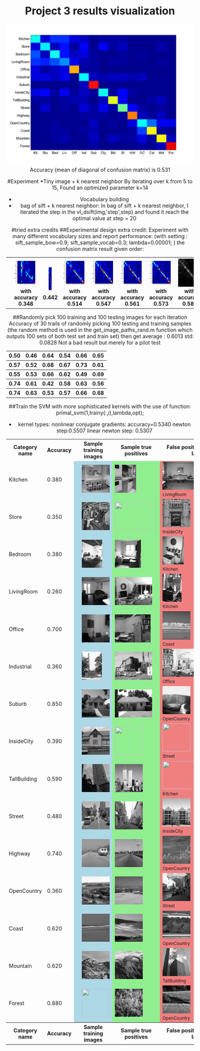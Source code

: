 <center>
<h1>Project 3 results visualization</h1>
<img src="confusion_matrix.png">

<br>
Accuracy (mean of diagonal of confusion matrix) is 0.531
<p>


#Experiment 
*Tiny image + k nearest neighbor
By iterating over k from 5 to 15, Found an optimized parameter k=14
* Vocabulary building
* bag of sift + k nearest neighbor:
In bag of sift + k nearest neighbor, I iterated the step in the vl_dsift(img,'step',step) and found it reach the optimal value at step = 20

#tried extra credits
##Experimental design extra credit:
Experiment with many different vocabulary sizes and report performance:
(with setting :
sift_sample_bow=0.9;
sift_sample_vocab=0.3;
lambda=0.00001;
)
the confusion matrix result given order:
<table border=0 cellpadding=4 cellspacing=1>
<tr>
<th><th colspan=2><img src="extra1\10.jpg" width=100 height=75> with accuracy 0.348</th>
<th><img src="extra1\20.jpg" width=10 height=75> 0.442</th>
<th colspan=2><img src="extra1\50.jpg" width=100 height=75>with accuracy 0.514</th>
<th colspan=2><img src="extra1\100.jpg" width=100 height=75>with accuracy 0.547</th>
<th colspan=2><img src="extra1\200.jpg" width=100 height=75>with accuracy 0.561</th>
<th colspan=2><img src="extra1\400.jpg" width=100 height=75>with accuracy 0.573</th>
<th colspan=2><img src="extra1\1000.jpg" width=100 height=75>with accuracy 0.589</th>
</tr>
</table>
##Randomly pick 100 training and 100 testing images for each iteration 
Accuracy of 30 trails of randomly picking 100 testing and training samples (the random method is used in the  get_image_paths_rand.m function which outputs 100 sets of both test set and train set)

<table border=0 cellpadding=4 cellspacing=1>
<tr>
<th>0.50</th>
<th>0.46</th>
<th colspan=2>0.64</th>
<th colspan=2>0.54</th>
<th colspan=2>0.66</th>
<th colspan=2>0.65</th>
</tr>
<tr>
<th>0.57</th>
<th>0.52</th>
<th colspan=2>0.68</th>
<th colspan=2>0.67</th>
<th colspan=2>0.73</th>
<th colspan=2>0.61</th>
</tr>
<tr>
<th>0.55</th>
<th>0.53</th>
<th colspan=2>0.66</th>
<th colspan=2>0.62</th>
<th colspan=2>0.49</th>
<th colspan=2>0.69</th>
</tr>
<tr>
<th>0.74</th>
<th>0.61</th>
<th colspan=2>0.42</th>
<th colspan=2>0.58</th>
<th colspan=2>0.63</th>
<th colspan=2>0.56</th>
</tr>
<tr>
<th>0.74</th>
<th>0.63</th>
<th colspan=2>0.53</th>
<th colspan=2>0.57</th>
<th colspan=2>0.66</th>
<th colspan=2>0.68</th>
</tr>
then get average : 0.6013
std: 0.0828
Not a bad result but merely for a pilot test
</table>

##Train the SVM with more sophisticated kernels
with the use of function:
primal_svm(1,trainy(:,i),lambda,opt);

* kernel types:
nonlinear conjugate gradients: accuracy=0.5340
newton step:0.5507
linear newton step: 0.5307

<table border=0 cellpadding=4 cellspacing=1>
<tr>
<th>Category name</th>
<th>Accuracy</th>
<th colspan=2>Sample training images</th>
<th colspan=2>Sample true positives</th>
<th colspan=2>False positives with true label</th>
<th colspan=2>False negatives with wrong predicted label</th>
</tr>
<tr>
<td>Kitchen</td>
<td>0.380</td>
<td bgcolor=LightBlue><img src="thumbnails/Kitchen_image_0077.jpg" width=57 height=75></td>
<td bgcolor=LightBlue><img src="thumbnails/Kitchen_image_0082.jpg" width=100 height=75></td>
<td bgcolor=LightGreen><img src="thumbnails/Kitchen_image_0022.jpg" width=57 height=75></td>
<td bgcolor=LightGreen><img src="thumbnails/Kitchen_image_0070.jpg" width=113 height=75></td>
<td bgcolor=LightCoral><img src="thumbnails/LivingRoom_image_0058.jpg" width=101 height=75><br><small>LivingRoom</small></td>
<td bgcolor=LightCoral><img src="thumbnails/Bedroom_image_0024.jpg" width=95 height=75><br><small>Bedroom</small></td>
<td bgcolor=#FFBB55><img src="thumbnails/Kitchen_image_0040.jpg" width=57 height=75><br><small>LivingRoom</small></td>
<td bgcolor=#FFBB55><img src="thumbnails/Kitchen_image_0010.jpg" width=100 height=75><br><small>Bedroom</small></td>
</tr>
<tr>
<td>Store</td>
<td>0.350</td>
<td bgcolor=LightBlue><img src="thumbnails/Store_image_0132.jpg" width=101 height=75></td>
<td bgcolor=LightBlue><img src="thumbnails/Store_image_0243.jpg" width=113 height=75></td>
<td bgcolor=LightGreen><img src="thumbnails/Store_image_0052.jpg" width=100 height=75></td>
<td bgcolor=LightGreen><img src="thumbnails/Store_image_0030.jpg" width=100 height=75></td>
<td bgcolor=LightCoral><img src="thumbnails/InsideCity_image_0008.jpg" width=75 height=75><br><small>InsideCity</small></td>
<td bgcolor=LightCoral><img src="thumbnails/Kitchen_image_0111.jpg" width=100 height=75><br><small>Kitchen</small></td>
<td bgcolor=#FFBB55><img src="thumbnails/Store_image_0135.jpg" width=114 height=75><br><small>Kitchen</small></td>
<td bgcolor=#FFBB55><img src="thumbnails/Store_image_0115.jpg" width=100 height=75><br><small>LivingRoom</small></td>
</tr>
<tr>
<td>Bedroom</td>
<td>0.380</td>
<td bgcolor=LightBlue><img src="thumbnails/Bedroom_image_0181.jpg" width=100 height=75></td>
<td bgcolor=LightBlue><img src="thumbnails/Bedroom_image_0167.jpg" width=55 height=75></td>
<td bgcolor=LightGreen><img src="thumbnails/Bedroom_image_0067.jpg" width=70 height=75></td>
<td bgcolor=LightGreen><img src="thumbnails/Bedroom_image_0035.jpg" width=115 height=75></td>
<td bgcolor=LightCoral><img src="thumbnails/Kitchen_image_0118.jpg" width=57 height=75><br><small>Kitchen</small></td>
<td bgcolor=LightCoral><img src="thumbnails/Kitchen_image_0138.jpg" width=100 height=75><br><small>Kitchen</small></td>
<td bgcolor=#FFBB55><img src="thumbnails/Bedroom_image_0053.jpg" width=110 height=75><br><small>LivingRoom</small></td>
<td bgcolor=#FFBB55><img src="thumbnails/Bedroom_image_0141.jpg" width=101 height=75><br><small>Office</small></td>
</tr>
<tr>
<td>LivingRoom</td>
<td>0.260</td>
<td bgcolor=LightBlue><img src="thumbnails/LivingRoom_image_0267.jpg" width=100 height=75></td>
<td bgcolor=LightBlue><img src="thumbnails/LivingRoom_image_0139.jpg" width=94 height=75></td>
<td bgcolor=LightGreen><img src="thumbnails/LivingRoom_image_0013.jpg" width=100 height=75></td>
<td bgcolor=LightGreen><img src="thumbnails/LivingRoom_image_0045.jpg" width=115 height=75></td>
<td bgcolor=LightCoral><img src="thumbnails/Kitchen_image_0141.jpg" width=51 height=75><br><small>Kitchen</small></td>
<td bgcolor=LightCoral><img src="thumbnails/Store_image_0118.jpg" width=77 height=75><br><small>Store</small></td>
<td bgcolor=#FFBB55><img src="thumbnails/LivingRoom_image_0043.jpg" width=100 height=75><br><small>Street</small></td>
<td bgcolor=#FFBB55><img src="thumbnails/LivingRoom_image_0101.jpg" width=101 height=75><br><small>Store</small></td>
</tr>
<tr>
<td>Office</td>
<td>0.700</td>
<td bgcolor=LightBlue><img src="thumbnails/Office_image_0051.jpg" width=110 height=75></td>
<td bgcolor=LightBlue><img src="thumbnails/Office_image_0149.jpg" width=108 height=75></td>
<td bgcolor=LightGreen><img src="thumbnails/Office_image_0138.jpg" width=96 height=75></td>
<td bgcolor=LightGreen><img src="thumbnails/Office_image_0135.jpg" width=108 height=75></td>
<td bgcolor=LightCoral><img src="thumbnails/Coast_image_0039.jpg" width=75 height=75><br><small>Coast</small></td>
<td bgcolor=LightCoral><img src="thumbnails/InsideCity_image_0069.jpg" width=75 height=75><br><small>InsideCity</small></td>
<td bgcolor=#FFBB55><img src="thumbnails/Office_image_0048.jpg" width=118 height=75><br><small>Industrial</small></td>
<td bgcolor=#FFBB55><img src="thumbnails/Office_image_0050.jpg" width=97 height=75><br><small>Kitchen</small></td>
</tr>
<tr>
<td>Industrial</td>
<td>0.360</td>
<td bgcolor=LightBlue><img src="thumbnails/Industrial_image_0183.jpg" width=54 height=75></td>
<td bgcolor=LightBlue><img src="thumbnails/Industrial_image_0301.jpg" width=54 height=75></td>
<td bgcolor=LightGreen><img src="thumbnails/Industrial_image_0106.jpg" width=100 height=75></td>
<td bgcolor=LightGreen><img src="thumbnails/Industrial_image_0007.jpg" width=117 height=75></td>
<td bgcolor=LightCoral><img src="thumbnails/Office_image_0048.jpg" width=118 height=75><br><small>Office</small></td>
<td bgcolor=LightCoral><img src="thumbnails/Suburb_image_0120.jpg" width=113 height=75><br><small>Suburb</small></td>
<td bgcolor=#FFBB55><img src="thumbnails/Industrial_image_0140.jpg" width=100 height=75><br><small>InsideCity</small></td>
<td bgcolor=#FFBB55><img src="thumbnails/Industrial_image_0083.jpg" width=106 height=75><br><small>OpenCountry</small></td>
</tr>
<tr>
<td>Suburb</td>
<td>0.850</td>
<td bgcolor=LightBlue><img src="thumbnails/Suburb_image_0145.jpg" width=113 height=75></td>
<td bgcolor=LightBlue><img src="thumbnails/Suburb_image_0150.jpg" width=113 height=75></td>
<td bgcolor=LightGreen><img src="thumbnails/Suburb_image_0033.jpg" width=113 height=75></td>
<td bgcolor=LightGreen><img src="thumbnails/Suburb_image_0028.jpg" width=113 height=75></td>
<td bgcolor=LightCoral><img src="thumbnails/OpenCountry_image_0012.jpg" width=75 height=75><br><small>OpenCountry</small></td>
<td bgcolor=LightCoral><img src="thumbnails/Industrial_image_0026.jpg" width=97 height=75><br><small>Industrial</small></td>
<td bgcolor=#FFBB55><img src="thumbnails/Suburb_image_0003.jpg" width=113 height=75><br><small>LivingRoom</small></td>
<td bgcolor=#FFBB55><img src="thumbnails/Suburb_image_0139.jpg" width=113 height=75><br><small>Industrial</small></td>
</tr>
<tr>
<td>InsideCity</td>
<td>0.390</td>
<td bgcolor=LightBlue><img src="thumbnails/InsideCity_image_0112.jpg" width=75 height=75></td>
<td bgcolor=LightBlue><img src="thumbnails/InsideCity_image_0234.jpg" width=75 height=75></td>
<td bgcolor=LightGreen><img src="thumbnails/InsideCity_image_0100.jpg" width=75 height=75></td>
<td bgcolor=LightGreen><img src="thumbnails/InsideCity_image_0117.jpg" width=75 height=75></td>
<td bgcolor=LightCoral><img src="thumbnails/Street_image_0026.jpg" width=75 height=75><br><small>Street</small></td>
<td bgcolor=LightCoral><img src="thumbnails/TallBuilding_image_0027.jpg" width=75 height=75><br><small>TallBuilding</small></td>
<td bgcolor=#FFBB55><img src="thumbnails/InsideCity_image_0059.jpg" width=75 height=75><br><small>Store</small></td>
<td bgcolor=#FFBB55><img src="thumbnails/InsideCity_image_0134.jpg" width=75 height=75><br><small>Coast</small></td>
</tr>
<tr>
<td>TallBuilding</td>
<td>0.590</td>
<td bgcolor=LightBlue><img src="thumbnails/TallBuilding_image_0293.jpg" width=75 height=75></td>
<td bgcolor=LightBlue><img src="thumbnails/TallBuilding_image_0089.jpg" width=75 height=75></td>
<td bgcolor=LightGreen><img src="thumbnails/TallBuilding_image_0098.jpg" width=75 height=75></td>
<td bgcolor=LightGreen><img src="thumbnails/TallBuilding_image_0104.jpg" width=75 height=75></td>
<td bgcolor=LightCoral><img src="thumbnails/Kitchen_image_0071.jpg" width=100 height=75><br><small>Kitchen</small></td>
<td bgcolor=LightCoral><img src="thumbnails/OpenCountry_image_0002.jpg" width=75 height=75><br><small>OpenCountry</small></td>
<td bgcolor=#FFBB55><img src="thumbnails/TallBuilding_image_0092.jpg" width=75 height=75><br><small>Office</small></td>
<td bgcolor=#FFBB55><img src="thumbnails/TallBuilding_image_0024.jpg" width=75 height=75><br><small>Kitchen</small></td>
</tr>
<tr>
<td>Street</td>
<td>0.480</td>
<td bgcolor=LightBlue><img src="thumbnails/Street_image_0212.jpg" width=75 height=75></td>
<td bgcolor=LightBlue><img src="thumbnails/Street_image_0019.jpg" width=75 height=75></td>
<td bgcolor=LightGreen><img src="thumbnails/Street_image_0111.jpg" width=75 height=75></td>
<td bgcolor=LightGreen><img src="thumbnails/Street_image_0006.jpg" width=75 height=75></td>
<td bgcolor=LightCoral><img src="thumbnails/InsideCity_image_0126.jpg" width=75 height=75><br><small>InsideCity</small></td>
<td bgcolor=LightCoral><img src="thumbnails/Store_image_0106.jpg" width=85 height=75><br><small>Store</small></td>
<td bgcolor=#FFBB55><img src="thumbnails/Street_image_0090.jpg" width=75 height=75><br><small>OpenCountry</small></td>
<td bgcolor=#FFBB55><img src="thumbnails/Street_image_0109.jpg" width=75 height=75><br><small>Store</small></td>
</tr>
<tr>
<td>Highway</td>
<td>0.740</td>
<td bgcolor=LightBlue><img src="thumbnails/Highway_image_0059.jpg" width=75 height=75></td>
<td bgcolor=LightBlue><img src="thumbnails/Highway_image_0202.jpg" width=75 height=75></td>
<td bgcolor=LightGreen><img src="thumbnails/Highway_image_0116.jpg" width=75 height=75></td>
<td bgcolor=LightGreen><img src="thumbnails/Highway_image_0124.jpg" width=75 height=75></td>
<td bgcolor=LightCoral><img src="thumbnails/OpenCountry_image_0046.jpg" width=75 height=75><br><small>OpenCountry</small></td>
<td bgcolor=LightCoral><img src="thumbnails/Street_image_0049.jpg" width=75 height=75><br><small>Street</small></td>
<td bgcolor=#FFBB55><img src="thumbnails/Highway_image_0031.jpg" width=75 height=75><br><small>OpenCountry</small></td>
<td bgcolor=#FFBB55><img src="thumbnails/Highway_image_0026.jpg" width=75 height=75><br><small>Mountain</small></td>
</tr>
<tr>
<td>OpenCountry</td>
<td>0.360</td>
<td bgcolor=LightBlue><img src="thumbnails/OpenCountry_image_0129.jpg" width=75 height=75></td>
<td bgcolor=LightBlue><img src="thumbnails/OpenCountry_image_0390.jpg" width=75 height=75></td>
<td bgcolor=LightGreen><img src="thumbnails/OpenCountry_image_0077.jpg" width=75 height=75></td>
<td bgcolor=LightGreen><img src="thumbnails/OpenCountry_image_0016.jpg" width=75 height=75></td>
<td bgcolor=LightCoral><img src="thumbnails/Street_image_0143.jpg" width=75 height=75><br><small>Street</small></td>
<td bgcolor=LightCoral><img src="thumbnails/Coast_image_0122.jpg" width=75 height=75><br><small>Coast</small></td>
<td bgcolor=#FFBB55><img src="thumbnails/OpenCountry_image_0021.jpg" width=75 height=75><br><small>Mountain</small></td>
<td bgcolor=#FFBB55><img src="thumbnails/OpenCountry_image_0061.jpg" width=75 height=75><br><small>Mountain</small></td>
</tr>
<tr>
<td>Coast</td>
<td>0.620</td>
<td bgcolor=LightBlue><img src="thumbnails/Coast_image_0267.jpg" width=75 height=75></td>
<td bgcolor=LightBlue><img src="thumbnails/Coast_image_0091.jpg" width=75 height=75></td>
<td bgcolor=LightGreen><img src="thumbnails/Coast_image_0017.jpg" width=75 height=75></td>
<td bgcolor=LightGreen><img src="thumbnails/Coast_image_0094.jpg" width=75 height=75></td>
<td bgcolor=LightCoral><img src="thumbnails/OpenCountry_image_0069.jpg" width=75 height=75><br><small>OpenCountry</small></td>
<td bgcolor=LightCoral><img src="thumbnails/Highway_image_0070.jpg" width=75 height=75><br><small>Highway</small></td>
<td bgcolor=#FFBB55><img src="thumbnails/Coast_image_0112.jpg" width=75 height=75><br><small>OpenCountry</small></td>
<td bgcolor=#FFBB55><img src="thumbnails/Coast_image_0004.jpg" width=75 height=75><br><small>Industrial</small></td>
</tr>
<tr>
<td>Mountain</td>
<td>0.620</td>
<td bgcolor=LightBlue><img src="thumbnails/Mountain_image_0054.jpg" width=75 height=75></td>
<td bgcolor=LightBlue><img src="thumbnails/Mountain_image_0271.jpg" width=75 height=75></td>
<td bgcolor=LightGreen><img src="thumbnails/Mountain_image_0072.jpg" width=75 height=75></td>
<td bgcolor=LightGreen><img src="thumbnails/Mountain_image_0095.jpg" width=75 height=75></td>
<td bgcolor=LightCoral><img src="thumbnails/TallBuilding_image_0099.jpg" width=75 height=75><br><small>TallBuilding</small></td>
<td bgcolor=LightCoral><img src="thumbnails/OpenCountry_image_0076.jpg" width=75 height=75><br><small>OpenCountry</small></td>
<td bgcolor=#FFBB55><img src="thumbnails/Mountain_image_0103.jpg" width=75 height=75><br><small>OpenCountry</small></td>
<td bgcolor=#FFBB55><img src="thumbnails/Mountain_image_0005.jpg" width=75 height=75><br><small>Office</small></td>
</tr>
<tr>
<td>Forest</td>
<td>0.880</td>
<td bgcolor=LightBlue><img src="thumbnails/Forest_image_0287.jpg" width=75 height=75></td>
<td bgcolor=LightBlue><img src="thumbnails/Forest_image_0193.jpg" width=75 height=75></td>
<td bgcolor=LightGreen><img src="thumbnails/Forest_image_0142.jpg" width=75 height=75></td>
<td bgcolor=LightGreen><img src="thumbnails/Forest_image_0098.jpg" width=75 height=75></td>
<td bgcolor=LightCoral><img src="thumbnails/OpenCountry_image_0065.jpg" width=75 height=75><br><small>OpenCountry</small></td>
<td bgcolor=LightCoral><img src="thumbnails/OpenCountry_image_0041.jpg" width=75 height=75><br><small>OpenCountry</small></td>
<td bgcolor=#FFBB55><img src="thumbnails/Forest_image_0093.jpg" width=75 height=75><br><small>OpenCountry</small></td>
<td bgcolor=#FFBB55><img src="thumbnails/Forest_image_0109.jpg" width=75 height=75><br><small>Mountain</small></td>
</tr>
<tr>
<th>Category name</th>
<th>Accuracy</th>
<th colspan=2>Sample training images</th>
<th colspan=2>Sample true positives</th>
<th colspan=2>False positives with true label</th>
<th colspan=2>False negatives with wrong predicted label</th>
</tr>
</table>
</center>


